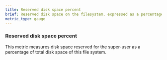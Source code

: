 ```yaml
---
title: Reserved disk space percent
brief: Reserved disk space on the filesystem, expressed as a percentage. 
metric_type: gauge
---
```

### Reserved disk space percent

This metric measures disk space reserved for the super-user as a percentage of total disk space of this file system.

